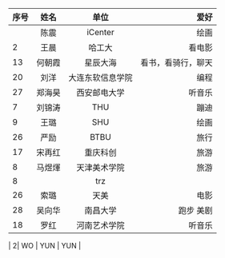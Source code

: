 |序号    | 姓名        |  单位    |  爱好       |
| :---        |   :----:    |   :----:    |          ---: |
|          | 陈震     |  iCenter    |     绘画     |
|     2     |  王晨    |  哈工大    |    看电影      |
|     13    |  何朝霞    |  星辰大海   |    看书，看骑行，聊天      |
|     20     |  刘洋    |  大连东软信息学院    |    编程      |
|     27     |  郑海昊    |  西安邮电大学    |    听音乐      |
|  7        |   刘锦涛   |    THU  |     蹦迪     |
|   9   | 王璐     |  SHU    |     绘画     |
|   26   | 严励    |  BTBU    |     旅行     |
|   17       |     宋再红 |    重庆科创  |     旅游    |
|   8       |    马煜煇 |  天津美术学院 |     旅游    |
|   8       |  | trz|
|     26    |  索璐  |  天美  |  电影  |
|  28  | 吴向华    |  南昌大学  |    跑步 美剧     |
| 18  | 罗红  | 河南艺术学院  |    听音乐       |

| 2| WO  | YUN |  YUN     |
